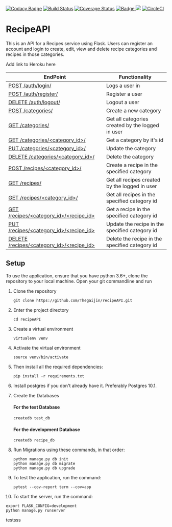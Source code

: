[![Codacy Badge](https://api.codacy.com/project/badge/Grade/6f13916edb504c14ac71eb37b9a6e861)](https://www.codacy.com/app/Thegaijin/RecipeAPI?utm_source=github.com&utm_medium=referral&utm_content=Thegaijin/RecipeAPI&utm_campaign=badger)
[![Build Status](https://travis-ci.org/Thegaijin/RecipeAPI.svg?branch=master)](https://travis-ci.org/Thegaijin/RecipeAPI)
[![Coverage Status](https://coveralls.io/repos/github/Thegaijin/RecipeAPI/badge.svg?branch=validate)](https://coveralls.io/github/Thegaijin/RecipeAPI?branch=validate)
<a href="https://www.python.org/dev/peps/pep-0008/">
<img class="notice-badge" src="https://img.shields.io/badge/code%20style-pep8-orange.svg" alt="Badge"/>
</a>
<a href="https://codeclimate.com/github/Thegaijin/RecipeAPI/maintainability"><img src="https://api.codeclimate.com/v1/badges/c75e4a167e39a25c50aa/maintainability" /></a>
[![CircleCI](https://circleci.com/gh/Thegaijin/RecipeAPI.svg?style=svg)](https://circleci.com/gh/Thegaijin/RecipeAPI)

# RecipeAPI

This is an API for a Recipes service using Flask. Users can register an account and login to create, edit, view and delete recipe categories and recipes in those categories.

Add link to Heroku here

| EndPoint                                          | Functionality                                    |
| ------------------------------------------------- | ------------------------------------------------ |
| [ POST /auth/login/ ](#)                          | Logs a user in                                   |
| [ POST /auth/register/ ](#)                       | Register a user                                  |
| [ DELETE /auth/logout/ ](#)                       | Logout a user                                    |
| [ POST /categories/ ](#)                          | Create a new category                            |
| [ GET /categories/ ](#)                           | Get all categories created by the logged in user |
| [ GET /categories/\<category_id>/ ](#)            | Get a category by it's id                        |
| [ PUT /categories/\<category_id>/ ](#)            | Update the category                              |
| [ DELETE /categories/\<category_id>/ ](#)         | Delete the category                              |
| [ POST /recipes/\<category_id>/ ](#)              | Create a recipe in the specified category        |
| [ GET /recipes/](#)                               | Get all recipes created by the logged in user    |
| [ GET /recipes/\<category_id>/](#)                | Get all recipes in the specified category id     |
| [ GET /recipes/\<category_id>/\<recipe_id>](#)    | Get a recipe in the specified category id        |
| [ PUT /recipes/\<category_id>/<recipe_id> ](#)    | Update the recipe in the specified category id   |
| [ DELETE /recipes/\<category_id>/<recipe_id> ](#) | Delete the recipe in the specified category id   |

## Setup

To use the application, ensure that you have python 3.6+, clone the repository to your local machine. Open your git commandline and run

1. Clone the repository

   ```
   git clone https://github.com/Thegaijin/recipeAPI.git
   ```

2. Enter the project directory
   ```
   cd recipeAPI
   ```
3. Create a virtual environment
   ```
   virtualenv venv
   ```
4. Activate the virtual environment
   ```
   source venv/bin/activate
   ```
5. Then install all the required dependencies:
   ```
   pip install -r requirements.txt
   ```
6. Install postgres if you don't already have it. Preferably Postgres 10.1.

7. Create the Databases

   #### For the test Database

   ```
   createdb test_db
   ```

   #### For the development Database

   ```
   createdb recipe_db
   ```

8. Run Migrations using these commands, in that order:

   ```
   python manage.py db init
   python manage.py db migrate
   python manage.py db upgrade
   ```

9. To test the application, run the command:

   ```
   pytest --cov-report term --cov=app
   ```

10. To start the server, run the command:

```
export FLASK_CONFIG=development
python manage.py runserver
```

testsss
